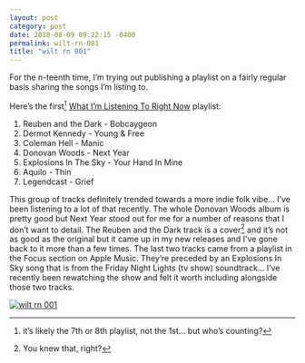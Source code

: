 ```yaml
---
layout: post
category: post
date: 2018-08-09 09:22:15 -0400
permalink: wilt-rn-001
title: "wilt rn 001"
---
```


For the n-teenth time, I’m trying out publishing a playlist on a fairly regular basis sharing the songs I’m listing to. 

Here’s the first[^1-wilt001] [What I’m Listening To Right Now](https://itunes.apple.com/ca/playlist/wilt-current/pl.u-Ym75xPCPgEl99) playlist: 

1. Reuben and the Dark - Bobcaygeon
2. Dermot Kennedy - Young & Free
3. Coleman Hell - Manic
4. Donovan Woods - Next Year
5. Explosions In The Sky - Your Hand In Mine
6. Aquilo - Thin
7. Legendcast - Grief

This group of tracks definitely trended towards a more indie folk vibe... I’ve been listening to a lot of that recently. The whole Donovan Woods album is pretty good but Next Year stood out for me for a number of reasons that I don’t want to detail. The Reuben and the Dark track is a cover[^2-wilt001] and it’s not as good as the original but it came up in my new releases and I’ve gone back to it more than a few times. The last two tracks came from a playlist in the Focus section on Apple Music. They’re preceded by an Explosions In Sky song that is from the Friday Night Lights (tv show) soundtrack... I’ve recently been rewatching the show and felt it worth including alongside those two tracks. 

<a href="https://itunes.apple.com/ca/playlist/wilt-current/pl.u-Ym75xPCPgEl99">![wilt rn 001][1]</a>

[1]: http://jonkit.ca/cdn/wilt_rn/wilt_rn-001.png

[^1-wilt001]: it’s likely the 7th or 8th playlist, not the 1st... but who’s counting?

[^2-wilt001]: You knew that, right?